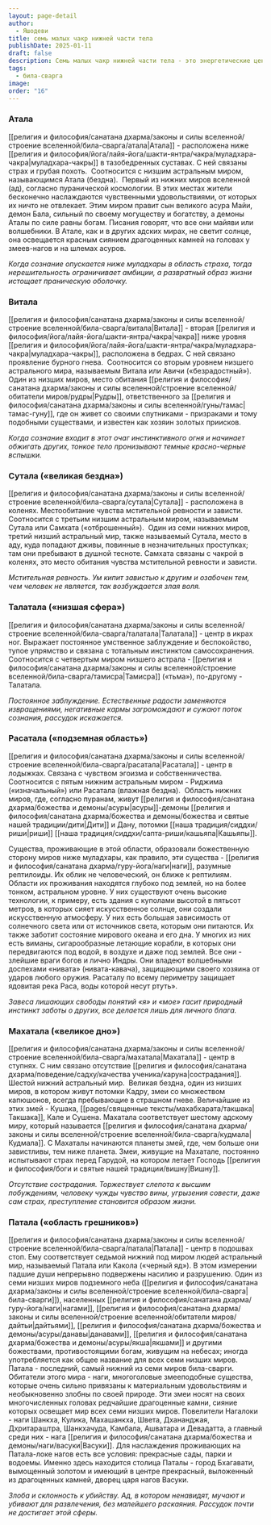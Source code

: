 ```yaml
---
layout: page-detail
author:
  - Яшодеви
title: семь малых чакр нижней части тела
publishDate: 2025-01-11
draft: false
description: Семь малых чакр нижней части тела - это энергетические центры, расположенные ниже Муладхары, связанные с отрицательными эмоциями и качествами, а также с семью низшими астральными мирами (адскими локами) пуранической космологии. Эти чакры отражают негативные аспекты человеческой природы, такие как страх, похоть, гнев, зависть и эгоизм, и связаны с соответствующими мифологическими мирами, населенными демоническими существами и рептилиями.
tags:
  - била-сварга
image: 
order: "16"
---
```

### Атала 
[[религия и философия/санатана дхарма/законы и силы вселенной/строение вселенной/била-сварга/атала|Атала]]  - расположена ниже [[религия и философия/йога/лайя-йога/шакти-янтра/чакра/муладхара-чакра|муладхара-чакры]] в тазобедренных суставах. С ней связаны страх и грубая похоть. 
Соотносится с низшим астральным миром, называющимся Атала (бездна). 
Первый из нижних миров вселенной (ад), согласно пуранической космологии. В этих местах жители бесконечно наслаждаются чувственными удовольствиями, от которых их ничто не отвлекает. Этим миром правит сын великого асура Майи, демон Бала, сильный по своему могуществу и богатству, а демоны Аталы по силе равны богам. Писания говорят, что все они майяви или волшебники. В Атале, как и в других адских мирах, не светит солнце, она освещается красным сиянием драгоценных камней на головах у змеев-нагов и на шлемах асуров.

_Когда сознание опускается ниже муладхары в область страха, тогда нерешительность ограничивает амбиции, а развратный образ жизни истощает праническую оболочку._

### Витала 
[[религия и философия/санатана дхарма/законы и силы вселенной/строение вселенной/била-сварга/витала|Витала]] - вторая [[религия и философия/йога/лайя-йога/шакти-янтра/чакра|чакра]] ниже уровня [[религия и философия/йога/лайя-йога/шакти-янтра/чакра/муладхара-чакра|муладхара-чакры]], расположена в бедрах. С ней связано проявление бурного гнева. 
Соотносится со вторым уровнем низшего астрального мира, называемым Витала или Авичи («безрадостный»). 
Один из низших миров, место обитания [[религия и философия/санатана дхарма/законы и силы вселенной/строение вселенной/обитатели миров/рудры|Рудры]], ответственного за [[религия и философия/санатана дхарма/законы и силы вселенной/гуны/тамас|тамас-гуну]], где он живет со своими спутниками - призраками и тому подобными существами, и известен как хозяин золотых приисков.

_Когда сознание входит в этот очаг инстинктивного огня и начинает обжигать других, тонкое тело пронизывают темные красно-черные вспышки._


### Сутала («великая бездна») 
[[религия и философия/санатана дхарма/законы и силы вселенной/строение вселенной/била-сварга/сутала|Сутала]] - расположена в коленях. Местообитание чувства мстительной ревности и зависти. 
Соотносится с третьим низшим астральным миром, называемым Сутала или Самхата («отброшенный»). 
Один из семи нижних миров, третий низший астральный мир, также называемый Сутала, место в аду, куда попадают дживы, повинные в незначительных проступках; там они пребывают в душной тесноте. Самхата связаны с чакрой в коленях, это место обитания чувства мстительной ревности и зависти.

_Мстительная ревность. Ум кипит завистью к другим и озабочен тем, чем человек не является, так возбуждается злая воля._

### Талатала («низшая сфера») 
[[религия и философия/санатана дхарма/законы и силы вселенной/строение вселенной/била-сварга/талатала|Талатала]] - центр в икрах ног. Выражает постоянное умственное заблуждение и беспокойство, тупое упрямство и связана с тотальным инстинктом самосохранения. 
Соотносится с четвертым миром низшего астрала - [[религия и философия/санатана дхарма/законы и силы вселенной/строение вселенной/била-сварга/тамисра|Тамисра]] («тьма»), по-другому - Талатала. 

_Постоянное заблуждение. Естественные радости заменяются извращениями, негативные кармы загромождают и сужают поток сознания, рассудок искажается._

### Расатала («подземная область») 
[[религия и философия/санатана дхарма/законы и силы вселенной/строение вселенной/била-сварга/расатала|Расатала]] - центр в лодыжках. Связана с чувством эгоизма и собственничества. Соотносится с пятым нижним астральным миром - Риджима («изначальный») или Расатала (влажная бездна). 
Область нижних миров, где, согласно пуранам, живут [[религия и философия/санатана дхарма/божества и демоны/асуры|асуры]]-демоны [[религия и философия/санатана дхарма/божества и демоны/божества и святые нашей традиции/дити|Дити]] и Дану, потомки [[наша традиция/сиддхи/риши|риши]] [[наша традиция/сиддхи/сапта-риши/кашьяпа|Кашьяпы]].

Существа, проживающие в этой области, образовали божественную сторону миров ниже муладхары, как правило, эти существа - [[религия и философия/санатана дхарма/гуру-йога/наги|наги]], разумные рептилоиды. Их облик не человеческий, он ближе к рептилиям. Области их проживания находятся глубоко под землей, но на более тонком, астральном уровне. У них существуют очень высокие технологии, к примеру, есть здания с куполами высотой в пятьсот метров, в которых сияет искусственное солнце, они создали искусственную атмосферу. У них есть большая зависимость от солнечного света или от источников света, которым они питаются. Их также заботит состояние мирового океана и его дна. У многих из них есть виманы, сигарообразные летающие корабли, в которых они передвигаются под водой, в воздухе и даже под землей. Все они - злейшие враги богов и лично Индры. Они владеют волшебными доспехами «нивата» (нивата-кавача), защищающими своего хозяина от ударов любого оружия. Расаталу по всему периметру защищает ядовитая река Раса, воды которой несут ртуть».

_Завеса лишающих свободы понятий «я» и «мое» гасит природный инстинкт заботы о других, все делается лишь для личного блага._

### Махатала («великое дно») 
[[религия и философия/санатана дхарма/законы и силы вселенной/строение вселенной/била-сварга/махатала|Махатала]] - центр в ступнях. С ним связано отсутствие [[религия и философия/санатана дхарма/поведение/садху/качества ученика/каруна|сострадания]]. Шестой нижний астральный мир. 
Великая бездна, один из низших миров, в котором живут потомки Кадру, змеи со множеством капюшонов, всегда пребывающие в страшном гневе. Величайшие из этих змей - Кушака, [[pages/священные тексты/махабхарата/такшака|Такшака]], Кале и Сушена. Махатала соответствует шестому адскому миру, который называется [[религия и философия/санатана дхарма/законы и силы вселенной/строение вселенной/била-сварга/кудмала|Кудмала]]. С Махаталы начинаются планеты змей, где, чем больше они завистливы, тем ниже планета. Змеи, живущие на Махатале, постоянно испытывают страх перед Гарудой, на котором летает Господь [[религия и философия/боги и святые нашей традиции/вишну|Вишну]].

_Отсутствие сострадания. Торжествует слепота к высшим побуждениям, человеку чужды чувство вины, угрызения совести, даже сам страх, преступление становится образом жизни._

### Патала («область грешников») 
[[религия и философия/санатана дхарма/законы и силы вселенной/строение вселенной/била-сварга/патала|Патала]] - центр в подошвах стоп. Ему соответствует седьмой нижний под миром людей астральный мир, называемый Патала или Какола («черный яд»). В этом измерении падшие души непрерывно подвержены насилию и разрушению.
Один из семи низших миров подземного неба ([[религия и философия/санатана дхарма/законы и силы вселенной/строение вселенной/била-сварга|била-сварги]]), населенных [[религия и философия/санатана дхарма/гуру-йога/наги|нагами]], [[религия и философия/санатана дхарма/законы и силы вселенной/строение вселенной/обитатели миров/дайтьи|дайтьями]], [[религия и философия/санатана дхарма/божества и демоны/асуры/данавы|данавами]], [[религия и философия/санатана дхарма/божества и демоны/асуры/якша|якшами]] и другими божествами, противостоящими богам, живущим на небесах; иногда употребляется как общее название для всех семи низших миров. Патала - последний, самый нижний из семи миров била-сварги. Обитатели этого мира - наги, многоголовые змееподобные существа, которые очень сильно привязаны к материальным удовольствиям и необыкновенно злобны по своей природе. Эти змеи носят на своих многочисленных головах редчайшие драгоценные камни, сияние которых освещает мир всех семи низших миров. Повелители Нагалоки - наги Шанкха, Кулика, Махашанкха, Швета, Дхананджая, Дхритараштра, Шанкхачуда, Камбала, Ашватара и Девадатта, а главный среди них - нага [[религия и философия/санатана дхарма/божества и демоны/наги/васуки|Васуки]]. Для наслаждения проживающих на Патала-локе нагов есть все условия: прекрасные сады, парки и водоемы. Именно здесь находится столица Паталы - город Бхагавати, вымощенный золотом и имеющий в центре прекрасный, выложенный из драгоценных камней, дворец царя нагов Васуки.

_Злоба и склонность к убийству. Ад, в котором ненавидят, мучают и убивают для развлечения, без малейшего раскаяния. Рассудок почти не достигает этой сферы._